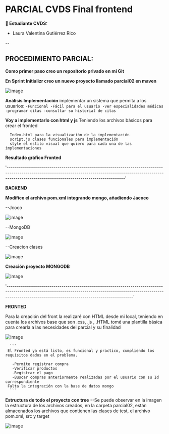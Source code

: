 # PARCIAL CVDS Final frontend

**👥 Estudiante CVDS:**
- Laura Valentina Gutiérrez Rico

--

## PROCEDIMIENTO PARCIAL:

**Como primer paso creo un repositorio privado en mi Git**



**En Sprint Initializr creo un nuevo proyecto llamado parcial02 en maven**

![image](https://github.com/user-attachments/assets/5504de88-d997-4b1d-b00c-2a5127b050a4)


**Análisis Implementación**
implementar un sistema que permita a los usuarios: 
      ```
      -Funcional
      -Fácil para el usuario
      -ver especialidades médicas
      -programar citas
      -consultar su historial de citas
      ```

**Voy a implementarlo con html y js**
Teniendo los archivos básicos para crear el fronted

```
  Index.html para la visualización de la implementación
  script.js clases funcionales para implementación
  style el estilo visual que quiero para cada una de las implementaciones
```

**Resultado gráfico Fronted**



'----------------------------------------------------------------------------------------------------------------------------------------------------------------------------------------------------------------------'



**BACKEND**


**Modifico el archivo pom.xml integrando mongo, añadiendo Jacoco**

  --Jcoco


![image](https://github.com/user-attachments/assets/0978c850-a5c5-427e-8c48-ea53beb4fc76)


  --MongoDB

  
![image](https://github.com/user-attachments/assets/b8e5092e-53ac-411d-8aae-c1cd5c08ef28)



  --Creacion clases



![image](https://github.com/user-attachments/assets/590ffeaa-f493-456b-bd0e-752aecd87ca0)








**Creación proyecto MONGODB**

![image](https://github.com/user-attachments/assets/2512f93e-e504-43fd-a78a-cc8598931819)




'--------------------------------------------------------------------------------------------------------------------------------------------------------------------------------------------------------------------------'


**FRONTED**

Para la creación del front la realizaré con HTML desde mi local, teniendo en cuenta los archivos base que son .css, .js , .HTML tomé una plantilla básica para crearla a las necesidades del parcial y su finalidad


![image](https://github.com/user-attachments/assets/9e08e7e3-8fdf-4836-a721-b26de769b553)


      ```
     El Fronted ya está listo, es funcional y practico, cumpliendo los requisitos dados en el problema.

       -Permite registrar compra
       -Verificar productos
       -Registrar el pago
       -Buscar compras anteriormente realizadas por el usuario con su Id correspondiente
     Falta la integración con la base de datos mongo
      ```



**Estructura de todo el proyecto con tree**
--Se puede observar en la imagen la estructura de los archivos creados, en la carpeta parcial02, están almacenados los archivos que contienen las clases de test, el archivo pom.xml, src y target

![image](https://github.com/user-attachments/assets/bab77537-c998-4efa-abd5-5461c68af5f3)

